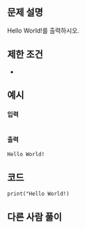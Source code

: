 ## 문제 설명
Hello World!를 출력하시오.

## 제한 조건
* 

## 예시
#### 입력
```
```

#### 출력
```
Hello World!
```
 
## 코드
```
print("Hello World!)
```

## 다른 사람 풀이
```
```